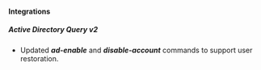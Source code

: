 
#### Integrations
##### Active Directory Query v2
- Updated ***ad-enable*** and ***disable-account*** commands to support user restoration.
